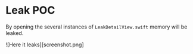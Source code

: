 # Leak POC

By opening the several instances of `LeakDetailView.swift` memory will be leaked.

![Here it leaks][screenshot.png]

